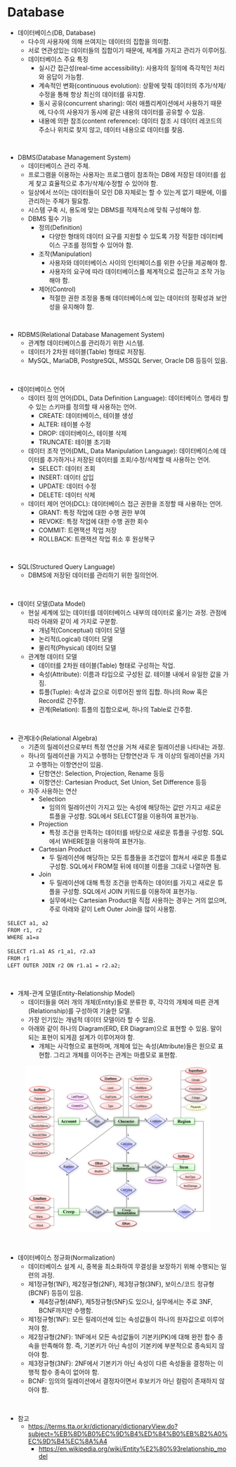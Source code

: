 # Database

* 데이터베이스(DB, Database)
	* 다수의 사용자에 의해 쓰여지는 데이터의 집합을 의미함.
	* 서로 연관성있는 데이터들의 집합이기 때문에, 체계를 가지고 관리가 이루어짐.
	* 데이터베이스 주요 특징
		* 실시간 접근성(real-time accessibility): 사용자의 질의에 즉각적인 처리와 응답이 가능함.
		* 계속적인 변화(continuous evolution): 상황에 맞춰 데이터의 추가/삭제/수정을 통해 항상 최신의 데이터를 유지함.
		* 동시 공유(concurrent sharing): 여러 애플리케이션에서 사용하기 때문에, 다수의 사용자가 동시에 같은 내용의 데이터를 공유할 수 있음.
		* 내용에 의한 참조(content reference): 데이터 참조 시 데이터 레코드의 주소나 위치로 찾지 않고, 데이터 내용으로 데이터를 찾음.

<br>

* DBMS(Database Management System)
	* 데이터베이스 관리 주체.
	* 프로그램을 이용하는 사용자는 프로그램이 참조하는 DB에 저장된 데이터를 쉽게 찾고 효율적으로 추가/삭제/수정할 수 있어야 함.
	* 일상에서 쓰이는 데이터들이 모인 DB 자체로는 할 수 있는게 없기 때문에, 이를 관리하는 주체가 필요함.
	* 시스템 구축 시, 용도에 맞는 DBMS를 적재적소에 맞춰 구성해야 함.
	* DBMS 필수 기능
		* 정의(Definition)
			* 다양한 형태의 데이터 요구를 지원할 수 있도록 가장 적절한 데이터베이스 구조를 정의할 수 있어야 함.
		* 조작(Manipulation)
			* 사용자와 데이터베이스 사이의 인터페이스를 위한 수단을 제공해야 함.
			* 사용자의 요구에 따라 데이터베이스를 체계적으로 접근하고 조작 가능해야 함.
		* 제어(Control)
			* 적절한 권한 조정을 통해 데이터베이스에 있는 데이터의 정확성과 보안성을 유지해야 함.

<br>

* RDBMS(Relational Database Management System)
	* 관계형 데이터베이스를 관리하기 위한 시스템.
	* 데이터가 2차원 테이블(Table) 형태로 저장됨.
	* MySQL, MariaDB, PostgreSQL, MSSQL Server, Oracle DB 등등이 있음.

<br>

* 데이터베이스 언어
	* 데이터 정의 언어(DDL, Data Definition Language): 데이터베이스 명세라 할 수 있는 스키마를 정의할 때 사용하는 언어.
		* CREATE: 데이터베이스, 테이블 생성
		* ALTER: 테이블 수정
		* DROP: 데이터베이스, 테이블 삭제
		* TRUNCATE: 테이블 초기화
	* 데이터 조작 언어(DML, Data Manipulation Language): 데이터베이스에 데이터를 추가하거나 저장된 데이터를 조회/수정/삭제할 때 사용하는 언어.
		* SELECT: 데이터 조회
		* INSERT: 데이터 삽입
		* UPDATE: 데이터 수정
		* DELETE: 데이터 삭제
	* 데이터 제어 언어(DCL): 데이터베이스 접근 권한을 조정할 때 사용하는 언어.
		* GRANT: 특정 작업에 대한 수행 권한 부여
		* REVOKE: 특정 작업에 대한 수행 권한 회수
		* COMMIT: 트랜잭션 작업 저장
		* ROLLBACK: 트랜잭션 작업 취소 후 원상복구

<br>

* SQL(Structured Query Language)
	* DBMS에 저장된 데이터를 관리하기 위한 질의언어.

<br>

* 데이터 모델(Data Model)
	* 현실 세계에 있는 데이터를 데이터베이스 내부의 데이터로 옮기는 과정. 관점에 따라 아래와 같이 세 가지로 구분함.
		* 개념적(Conceptual) 데이터 모델
		* 논리적(Logical) 데이터 모델
		* 물리적(Physical) 데이터 모델
	* 관계형 데이터 모델
		* 데이터를 2차원 테이블(Table) 형태로 구성하는 작업.
		* 속성(Attribute): 이름과 타입으로 구성된 값. 테이블 내에서 유일한 값을 가짐.
		* 튜플(Tuple): 속성과 값으로 이루어진 쌍의 집합. 하나의 Row 혹은 Record로 간주함.
		* 관계(Relation): 튜플의 집합으로써, 하나의 Table로 간주함.

<br>

* 관계대수(Relational Algebra)
	* 기존의 릴레이션으로부터 특정 연산을 거쳐 새로운 릴레이션을 나타내는 과정.
	* 하나의 릴레이션을 가지고 수행하는 단항연산과 두 개 이상의 릴레이션을 가지고 수행하는 이항연산이 있음.
		* 단항연산: Selection, Projection, Rename 등등
		* 이항연산: Cartesian Product, Set Union, Set Difference 등등
	* 자주 사용하는 연산
		* Selection
			* 임의의 릴레이션이 가지고 있는 속성에 해당하는 값만 가지고 새로운 튜플을 구성함. SQL에서 SELECT절을 이용하여 표현가능.
		* Projection
			* 특정 조건을 만족하는 데이터를 바탕으로 새로운 튜플을 구성함. SQL에서 WHERE절을 이용하여 표현가능.
		* Cartesian Product
			* 두 릴레이션에 해당하는 모든 튜플들을 조건없이 합쳐서 새로운 튜플로 구성함. SQL에서 FROM절 뒤에 테이블 이름을 그대로 나열하면 됨.
		* Join
			* 두 릴레이션에 대해 특정 조건을 만족하는 데이터를 가지고 새로운 튜플을 구성함. SQL에서 JOIN 키워드를 이용하여 표현가능.
			* 실무에서는 Cartesian Product을 직접 사용하는 경우는 거의 없으며, 주로 아래와 같이 Left Outer Join을 많이 사용함.

```
SELECT a1, a2
FROM r1, r2
WHERE a1=a

SELECT r1.a1 AS r1_a1, r2.a3
FROM r1
LEFT OUTER JOIN r2 ON r1.a1 = r2.a2;
```

<br>

* 개체-관계 모델(Entity-Relationship Model)
	* 데이터들을 여러 개의 개체(Entity)들로 분류한 후, 각각의 개체에 따른 관계(Relationship)를 구성하여 기술한 모델.
	* 가장 인기있는 개념적 데이터 모델이라 할 수 있음.
	* 아래와 같이 하나의 Diagram(ERD, ER Diagram)으로 표현할 수 있음. 말이 되는 표현이 되게끔 설계가 이루어져야 함.
		* 개체는 사각형으로 표현하며, 개체에 있는 속성(Attribute)들은 원으로 표현함. 그리고 개체를 이어주는 관계는 마름모로 표현함.

<figure><img src="./images/ER_Diagram_MMORPG.png" alt=""></figure>

<br>

* 데이터베이스 정규화(Normalization)
	* 데이터베이스 설계 시, 중복을 최소화하여 무결성을 보장하기 위해 수행되는 일련의 과정.
	* 제1정규형(1NF), 제2정규형(2NF), 제3정규형(3NF), 보이스/코드 정규형(BCNF) 등등이 있음.
		* 제4정규형(4NF), 제5정규형(5NF)도 있으나, 실무에서는 주로 3NF, BCNF까지만 수행함.
	* 제1정규형(1NF): 모든 릴레이션에 있는 속성값들이 하나의 원자값으로 이루어져야 함.
	* 제2정규형(2NF): 1NF에서 모든 속성값들이 기본키(PK)에 대해 완전 함수 종속을 만족해야 함. 즉, 기본키가 아닌 속성이 기본키에 부분적으로 종속되지 않아야 함.
	* 제3정규형(3NF): 2NF에서 기본키가 아닌 속성이 다른 속성들을 결정하는 이행적 함수 종속이 없어야 함.
	* BCNF: 임의의 릴레이션에서 결정자이면서 후보키가 아닌 컬럼이 존재하지 않아야 함.

<br>

* 참고
  * https://terms.tta.or.kr/dictionary/dictionaryView.do?subject=%EB%8D%B0%EC%9D%B4%ED%84%B0%EB%B2%A0%EC%9D%B4%EC%8A%A4
	* https://en.wikipedia.org/wiki/Entity%E2%80%93relationship_model
